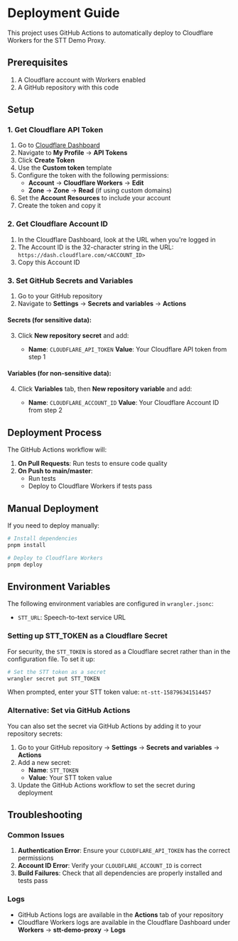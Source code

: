 # Deployment Guide

This project uses GitHub Actions to automatically deploy to Cloudflare Workers for the STT Demo Proxy.

## Prerequisites

1. A Cloudflare account with Workers enabled
2. A GitHub repository with this code

## Setup

### 1. Get Cloudflare API Token

1. Go to [Cloudflare Dashboard](https://dash.cloudflare.com/)
2. Navigate to **My Profile** → **API Tokens**
3. Click **Create Token**
4. Use the **Custom token** template
5. Configure the token with the following permissions:
   - **Account** → **Cloudflare Workers** → **Edit**
   - **Zone** → **Zone** → **Read** (if using custom domains)
6. Set the **Account Resources** to include your account
7. Create the token and copy it

### 2. Get Cloudflare Account ID

1. In the Cloudflare Dashboard, look at the URL when you're logged in
2. The Account ID is the 32-character string in the URL: `https://dash.cloudflare.com/<ACCOUNT_ID>`
3. Copy this Account ID

### 3. Set GitHub Secrets and Variables

1. Go to your GitHub repository
2. Navigate to **Settings** → **Secrets and variables** → **Actions**

#### Secrets (for sensitive data):

3. Click **New repository secret** and add:

   - **Name**: `CLOUDFLARE_API_TOKEN`
     **Value**: Your Cloudflare API token from step 1

#### Variables (for non-sensitive data):

4. Click **Variables** tab, then **New repository variable** and add:

   - **Name**: `CLOUDFLARE_ACCOUNT_ID`
     **Value**: Your Cloudflare Account ID from step 2

## Deployment Process

The GitHub Actions workflow will:

1. **On Pull Requests**: Run tests to ensure code quality
2. **On Push to main/master**:
   - Run tests
   - Deploy to Cloudflare Workers if tests pass

## Manual Deployment

If you need to deploy manually:

```bash
# Install dependencies
pnpm install

# Deploy to Cloudflare Workers
pnpm deploy
```

## Environment Variables

The following environment variables are configured in `wrangler.jsonc`:

- `STT_URL`: Speech-to-text service URL

### Setting up STT_TOKEN as a Cloudflare Secret

For security, the `STT_TOKEN` is stored as a Cloudflare secret rather than in the configuration file. To set it up:

```bash
# Set the STT token as a secret
wrangler secret put STT_TOKEN
```

When prompted, enter your STT token value: `nt-stt-158796341514457`

### Alternative: Set via GitHub Actions

You can also set the secret via GitHub Actions by adding it to your repository secrets:

1. Go to your GitHub repository → **Settings** → **Secrets and variables** → **Actions**
2. Add a new secret:
   - **Name**: `STT_TOKEN`
   - **Value**: Your STT token value
3. Update the GitHub Actions workflow to set the secret during deployment

## Troubleshooting

### Common Issues

1. **Authentication Error**: Ensure your `CLOUDFLARE_API_TOKEN` has the correct permissions
2. **Account ID Error**: Verify your `CLOUDFLARE_ACCOUNT_ID` is correct
3. **Build Failures**: Check that all dependencies are properly installed and tests pass

### Logs

- GitHub Actions logs are available in the **Actions** tab of your repository
- Cloudflare Workers logs are available in the Cloudflare Dashboard under **Workers** → **stt-demo-proxy** → **Logs**
